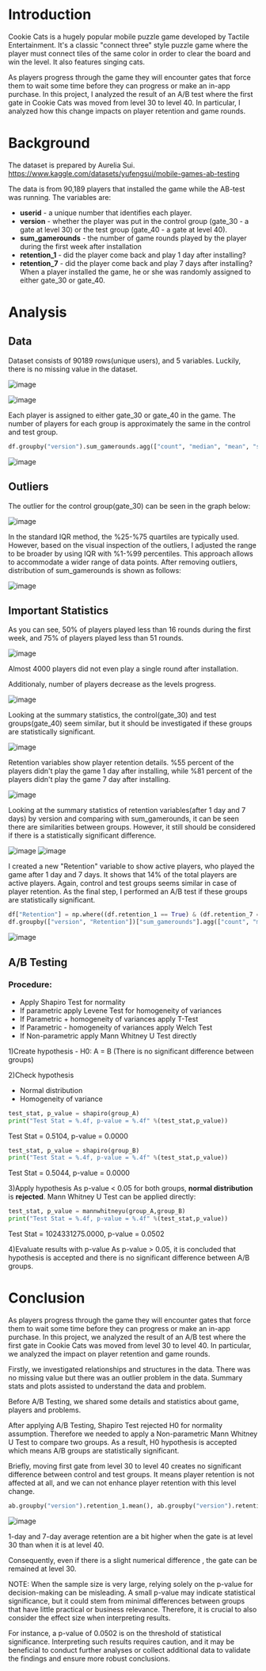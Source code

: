 # Introduction 

Cookie Cats is a hugely popular mobile puzzle game developed by Tactile Entertainment. It's a classic "connect three" style puzzle game where the player must connect tiles of the same color in order to clear the board and win the level. It also features singing cats.

As players progress through the game they will encounter gates that force them to wait some time before they can progress or make an in-app purchase. In this project, I analyzed the result of an A/B test where the first gate in Cookie Cats was moved from level 30 to level 40. In particular, I analyzed how this change impacts on player retention and game rounds.

# Background

The dataset is prepared by Aurelia Sui.
https://www.kaggle.com/datasets/yufengsui/mobile-games-ab-testing

The data is from 90,189 players that installed the game while the AB-test was running. The variables are:

- **userid** - a unique number that identifies each player.
- **version** - whether the player was put in the control group (gate_30 - a gate at level 30) or the test group (gate_40 - a gate at level 40).
- **sum_gamerounds** - the number of game rounds played by the player during the first week after installation
- **retention_1** - did the player come back and play 1 day after installing?
- **retention_7** - did the player come back and play 7 days after installing?
When a player installed the game, he or she was randomly assigned to either gate_30 or gate_40.

# Analysis
## Data
Dataset consists of 90189 rows(unique users), and 5 variables. Luckily, there is no missing value in the dataset.

![image](https://github.com/user-attachments/assets/8ed8b01f-0878-4b10-9ddd-b84d9a7e1398) 

![image](https://github.com/user-attachments/assets/e3e7f2b2-65a0-4adf-ace6-9fd14c699c6b)

Each player is assigned to either gate_30 or gate_40 in the game. The number of players for each group is approximately the same in the control and test group.

```python
df.groupby("version").sum_gamerounds.agg(["count", "median", "mean", "std", "max"])
```

![image](https://github.com/user-attachments/assets/6a3999a5-8094-4f5c-9207-5988a6a95e98)

## Outliers
The outlier for the control group(gate_30) can be seen in the graph below:

![image](https://github.com/user-attachments/assets/527ee7c9-1edd-45ec-8247-ac505d750c8b)

In the standard IQR method, the %25-%75 quartiles are typically used. However, based on the visual inspection of the outliers, I adjusted the range to be broader by using IQR with %1-%99 percentiles. This approach allows to accommodate a wider range of data points.
After removing outliers, distribution of sum_gamerounds is shown as follows:

![image](https://github.com/user-attachments/assets/7e18a235-268c-4d43-8278-1fad52b0c4f1)

## Important Statistics

As you can see, 50% of players played less than 16 rounds during the first week, and 75% of players played less than 51 rounds.

![image](https://github.com/user-attachments/assets/854c5da5-8116-4a01-bf12-8c5b45cda3be)

Almost 4000 players did not even play a single round after installation.

Additionaly, number of players decrease as the levels progress.

![image](https://github.com/user-attachments/assets/4939f1c0-81aa-4d39-a5c7-82d41785551e)

Looking at the summary statistics, the control(gate_30) and test groups(gate_40) seem similar, but it should be investigated if these groups are statistically significant. 

![image](https://github.com/user-attachments/assets/a9a5a9d2-6f66-4986-892a-380121f95388)     

Retention variables show player retention details. %55 percent of the players didn't play the game 1 day after installing, while %81 percent of the players didn't play the game 7 day after installing.

![image](https://github.com/user-attachments/assets/23a74bb2-714c-4482-95f0-6890738a2780)

Looking at the summary statistics of retention variables(after 1 day and 7 days) by version and comparing with sum_gamerounds, it can be seen there are similarities between groups. However, it still should be considered if there is a statistically significant difference.

![image](https://github.com/user-attachments/assets/31b929af-d441-491a-9611-a81ca3bcb16e)  ![image](https://github.com/user-attachments/assets/7109f5f4-9390-407f-9da7-e2a1d8770b93)

I created a new "Retention" variable to show active players, who played the game after 1 day and 7 days.
It shows that 14% of the total players are active players.
Again, control and test groups seems similar in case of player retention. As the final step, I performed an A/B test if these groups are statistically significant.

```python
df["Retention"] = np.where((df.retention_1 == True) & (df.retention_7 == True), 1,0)
df.groupby(["version", "Retention"])["sum_gamerounds"].agg(["count", "median", "mean", "std", "max"])
```

![image](https://github.com/user-attachments/assets/52ade668-ea83-46f3-8491-ae90a34cbe80)

## A/B Testing

### Procedure:
- Apply Shapiro Test for normality
- If parametric apply Levene Test for homogeneity of variances
- If Parametric + homogeneity of variances apply T-Test
- If Parametric - homogeneity of variances apply Welch Test
- If Non-parametric apply Mann Whitney U Test directly

1)Create hypothesis - H0: A = B (There is no significant difference between groups)

2)Check hypothesis
- Normal distribution
- Homogeneity of variance

```python
test_stat, p_value = shapiro(group_A)
print("Test Stat = %.4f, p-value = %.4f" %(test_stat,p_value))
```
Test Stat = 0.5104, p-value = 0.0000
```python
test_stat, p_value = shapiro(group_B)
print("Test Stat = %.4f, p-value = %.4f" %(test_stat,p_value))
```
Test Stat = 0.5044, p-value = 0.0000

3)Apply hypothesis
As p-value < 0.05 for both groups, **normal distribution** is **rejected**. Mann Whitney U Test can be applied directly:

```python
test_stat, p_value = mannwhitneyu(group_A,group_B)
print("Test Stat = %.4f, p-value = %.4f" %(test_stat,p_value))
```

Test Stat = 1024331275.0000, p-value = 0.0502

4)Evaluate results with p-value
As p-value > 0.05, it is concluded that hypothesis is accepted and there is no significant difference between A/B groups. 
   
# Conclusion

As players progress through the game they will encounter gates that force them to wait some time before they can progress or make an in-app purchase. In this project, we analyzed the result of an A/B test where the first gate in Cookie Cats was moved from level 30 to level 40. In particular, we analyzed the impact on player retention and game rounds.

Firstly, we investigated relationships and structures in the data. There was no missing value but there was an outlier problem in the data. Summary stats and plots assisted to understand the data and problem.

Before A/B Testing, we shared some details and statistics about game, players and problems.

After applying A/B Testing, Shapiro Test rejected H0 for normality assumption. Therefore we needed to apply a Non-parametric Mann Whitney U Test to compare two groups. As a result, H0 hypothesis is accepted which means A/B groups are statistically significant.

Briefly, moving first gate from level 30 to level 40 creates no significant difference between control and test groups.
It means player retention is not affected at all, and we can not enhance player retention with this level change.


```python
ab.groupby("version").retention_1.mean(), ab.groupby("version").retention_7.mean()
```
![image](https://github.com/user-attachments/assets/2322c757-7229-422e-a60a-057ae122cf07)

1-day and 7-day average retention are a bit higher when the gate is at level 30 than when it is at level 40.

Consequently, even if there is a slight numerical difference , the gate can be remained at level 30.

NOTE: When the sample size is very large, relying solely on the p-value for decision-making can be misleading. A small p-value may indicate statistical significance, but it could stem from minimal differences between groups that have little practical or business relevance. Therefore, it is crucial to also consider the effect size when interpreting results.

For instance, a p-value of 0.0502 is on the threshold of statistical significance. Interpreting such results requires caution, and it may be beneficial to conduct further analyses or collect additional data to validate the findings and ensure more robust conclusions.




